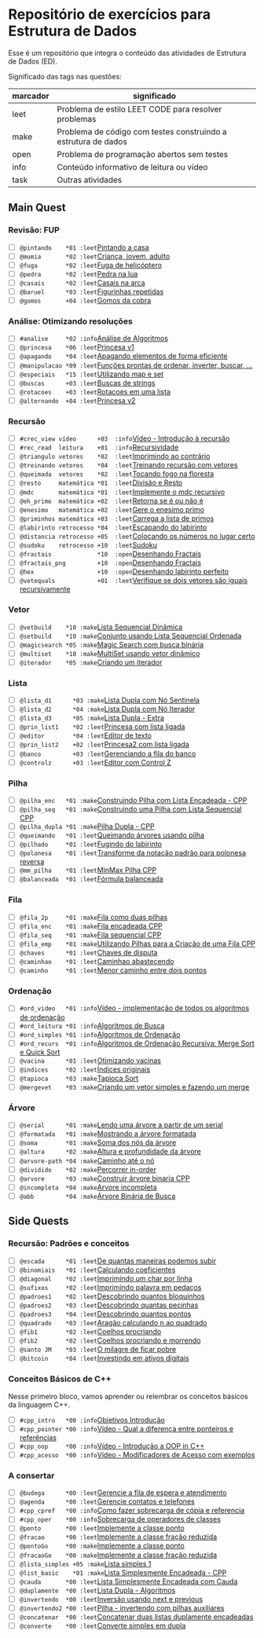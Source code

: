 # Repositório de exercícios para Estrutura de Dados

Esse é um repositório que integra o conteúdo das atividades de Estrutura de Dados (ED).

Significado das tags nas questões:

| marcador  | significado
| --------- | -----------
| leet      | Problema de estilo LEET CODE para resolver problemas
| make      | Problema de código com testes construindo a estrutura de dados
| open      | Problema de programação abertos sem testes
| info      | Conteúdo informativo de leitura ou vídeo
| task      | Outras atividades

## Main Quest

### Revisão: FUP

- [ ] `@pintando    *01 :leet`[Pintando a casa](https://github.com/qxcodefup/arcade/blob/master/base/pintando/Readme.md)
- [ ] `@mumia       *02 :leet`[Criança, jovem, adulto](https://github.com/qxcodefup/arcade/blob/master/base/mumia/Readme.md)
- [ ] `@fuga        *02 :leet`[Fuga de helicóptero](https://github.com/qxcodefup/arcade/blob/master/base/fuga/Readme.md)
- [ ] `@pedra       *02 :leet`[Pedra na lua](https://github.com/qxcodefup/arcade/blob/master/base/pedra/Readme.md)
- [ ] `@casais      *02 :leet`[Casais na arca](https://github.com/qxcodefup/arcade/blob/master/base/casais/Readme.md)
- [ ] `@baruel      *03 :leet`[Figurinhas repetidas](https://github.com/qxcodefup/arcade/blob/master/base/baruel/Readme.md)
- [ ] `@gomos       +04 :leet`[Gomos da cobra](https://github.com/qxcodefup/arcade/blob/master/base/gomos/Readme.md)

### Análise: Otimizando resoluções

- [ ] `#analise     *02 :info`[Análise de Algoritmos](https://github.com/qxcodeed/arcade/blob/master/wiki/analise/analise.md)
- [ ] `@princesa    *06 :leet`[Princesa v1](https://github.com/qxcodeed/arcade/blob/master/base/princesa/Readme.md)
- [ ] `@apagando    *04 :leet`[Apagando elementos de forma eficiente](https://github.com/qxcodeed/arcade/blob/master/base/apagando/Readme.md)
- [ ] `@manipulacao *09 :leet`[Funções prontas de ordenar, inverter, buscar, ...](https://github.com/qxcodepoo/arcade/blob/master/base/manipulacao/Readme.md)
- [ ] `@especiais   *15 :leet`[Utilizando map e set](https://github.com/qxcodepoo/arcade/blob/master/base/especiais/Readme.md)
- [ ] `@buscas      +03 :leet`[Buscas de strings](https://github.com/qxcodeed/arcade/blob/master/base/buscas/Readme.md)
- [ ] `@rotacoes    +03 :leet`[Rotacoes em uma lista](https://github.com/qxcodeed/arcade/blob/master/base/rotacoes/Readme.md)
- [ ] `@alternando  +04 :leet`[Princesa v2](https://github.com/qxcodeed/arcade/blob/master/base/alternando/Readme.md)

### Recursão

- [ ] `#crec_view vídeo      +03  :info`[Vídeo - Introdução à recursão](https://youtu.be/nEohgkZkm_c?si=XIDgq6jPKlAd9gbz)
- [ ] `#rec_read  leitura    +01  :info`[Recursividade](https://github.com/qxcodeed/arcade/blob/master/wiki/recursao/recursao.md)
- [ ] `@triangulo vetores    *02  :leet`[Imprimindo ao contrário](https://github.com/qxcodeed/arcade/blob/master/base/triangulo/Readme.md)
- [ ] `@treinando vetores    *04  :leet`[Treinando recursão com vetores](https://github.com/qxcodeed/arcade/blob/master/base/treinando/Readme.md)
- [ ] `@queimada  vetores    *02  :leet`[Tocando fogo na floresta](https://github.com/qxcodeed/arcade/blob/master/base/queimada/Readme.md)
- [ ] `@resto     matemática *01  :leet`[Divisão e Resto](https://github.com/qxcodeed/arcade/blob/master/base/resto/Readme.md)
- [ ] `@mdc       matemática *01  :leet`[Implemente o mdc recursivo](https://github.com/qxcodeed/arcade/blob/master/base/mdc/Readme.md)
- [ ] `@eh_primo  matemática +02  :leet`[Retorna se é ou não é](https://github.com/qxcodeed/arcade/blob/master/base/eh_primo/Readme.md)
- [ ] `@enesimo   matemática +02  :leet`[Gere o enesimo primo](https://github.com/qxcodeed/arcade/blob/master/base/enesimo/Readme.md)
- [ ] `@priminhos matemática +03  :leet`[Carrega a lista de primos](https://github.com/qxcodeed/arcade/blob/master/base/priminhos/Readme.md)
- [ ] `@labirinto retrocesso *04  :leet`[Escapando do labirinto](https://github.com/qxcodeed/arcade/blob/master/base/labirinto/Readme.md)
- [ ] `@distancia retrocesso +05  :leet`[Colocando os números no lugar certo](https://github.com/qxcodeed/arcade/blob/master/base/distancia/Readme.md)
- [ ] `@sudoku    retrocesso +10  :leet`[Sudoku](https://github.com/qxcodeed/arcade/blob/master/base/sudoku/Readme.md)
- [ ] `@fractais             *10  :open`[Desenhando Fractais](https://github.com/qxcodeed/arcade/blob/master/base/fractais/Readme.md)
- [ ] `@fractais_png         +10  :open`[Desenhando Fractais](https://github.com/qxcodeed/arcade/blob/master/base/fractais_png/Readme.md)
- [ ] `@hex                  +10  :open`[Desenhando labirinto perfeito](https://github.com/qxcodeed/arcade/blob/master/base/hex/Readme.md)
- [ ] `@vetequals            +01  :leet`[Verifique se dois vetores são iguais recursivamente](https://github.com/qxcodeed/arcade/blob/master/base/vetequals/Readme.md)

### Vetor

- [ ] `@vetbuild    *10 :make`[Lista Sequencial Dinâmica](https://github.com/qxcodeed/arcade/blob/master/base/vetbuild/Readme.md)
- [ ] `@setbuild    *10 :make`[Conjunto usando Lista Sequencial Ordenada](https://github.com/qxcodeed/arcade/blob/master/base/setbuild/Readme.md)
- [ ] `@magicsearch *05 :make`[Magic Search com busca binária](https://github.com/qxcodeed/arcade/blob/master/base/magicsearch/Readme.md)
- [ ] `@multiset    *10 :make`[MultiSet usando vetor dinâmico](https://github.com/qxcodeed/arcade/blob/master/base/multiset/Readme.md)
- [ ] `@iterador    *05 :make`[Criando um iterador](https://github.com/qxcodeed/arcade/blob/master/base/iterador/Readme.md)

### Lista

- [ ] `@lista_d1      *03 :make`[Lista Dupla com Nó Sentinela](https://github.com/qxcodeed/arcade/blob/master/base/lista_d1/Readme.md)
- [ ] `@lista_d2      *04 :make`[Lista Dupla com Nó Iterador](https://github.com/qxcodeed/arcade/blob/master/base/lista_d2/Readme.md)
- [ ] `@lista_d3      *05 :make`[Lista Dupla - Extra](https://github.com/qxcodeed/arcade/blob/master/base/lista_d3/Readme.md)
- [ ] `@prin_list1    *02 :leet`[Princesa com lista ligada](https://github.com/qxcodeed/arcade/blob/master/base/prin_list1/Readme.md)
- [ ] `@editor        *04 :leet`[Editor de texto](https://github.com/qxcodeed/arcade/blob/master/base/editor/Readme.md)
- [ ] `@prin_list2    +02 :leet`[Princesa2 com lista ligada](https://github.com/qxcodeed/arcade/blob/master/base/prin_list2/Readme.md)
- [ ] `@banco         +03 :leet`[Gerenciando a fila do banco](https://github.com/qxcodeed/arcade/blob/master/base/banco/Readme.md)
- [ ] `@controlz      +03 :leet`[Editor com Control Z](https://github.com/qxcodeed/arcade/blob/master/base/controlz/Readme.md)

### Pilha

- [ ] `@pilha_enc   *01 :make`[Construindo Pilha com Lista Encadeada - CPP](https://github.com/qxcodeed/arcade/blob/master/base/pilha_enc/Readme.md)
- [ ] `@pilha_seq   *01 :make`[Construindo uma Pilha com Lista Sequencial CPP](https://github.com/qxcodeed/arcade/blob/master/base/pilha_seq/Readme.md)
- [ ] `@pilha_dupla *01 :make`[Pilha Dupla - CPP](https://github.com/qxcodeed/arcade/blob/master/base/pilha_dupla/Readme.md)
- [ ] `@queimando   *01 :leet`[Queimando árvores usando pilha](https://github.com/qxcodeed/arcade/blob/master/base/queimando/Readme.md)
- [ ] `@pilhado     *01 :leet`[Fugindo do labirinto](https://github.com/qxcodeed/arcade/blob/master/base/pilhado/Readme.md)
- [ ] `@polonesa    *01 :leet`[Transforme da notação padrão para polonesa reversa](https://github.com/qxcodeed/arcade/blob/master/base/polonesa/Readme.md)
- [ ] `@mm_pilha    *01 :leet`[MinMax Pilha CPP](https://github.com/qxcodeed/arcade/blob/master/base/mm_pilha/Readme.md)
- [ ] `@balanceada  *01 :leet`[Fórmula balanceada](https://github.com/qxcodeed/arcade/blob/master/base/balanceada/Readme.md)

### Fila

- [ ] `@fila_2p     *01 :make`[Fila como duas pilhas](https://github.com/qxcodeed/arcade/blob/master/base/fila_2p/Readme.md)
- [ ] `@fila_enc    *01 :make`[Fila encadeada CPP](https://github.com/qxcodeed/arcade/blob/master/base/fila_enc/Readme.md)
- [ ] `@fila_seq    *01 :make`[Fila sequencial CPP](https://github.com/qxcodeed/arcade/blob/master/base/fila_seq/Readme.md)
- [ ] `@fila_emp    *01 :make`[Utilizando Pilhas para a Criação de uma Fila CPP](https://github.com/qxcodeed/arcade/blob/master/base/fila_emp/Readme.md)
- [ ] `@chaves      *01 :leet`[Chaves de disputa](https://github.com/qxcodeed/arcade/blob/master/base/chaves/Readme.md)
- [ ] `@caminhao    *01 :leet`[Caminhao abastecendo](https://github.com/qxcodeed/arcade/blob/master/base/caminhao/Readme.md)
- [ ] `@caminho     *01 :leet`[Menor caminho entre dois pontos](https://github.com/qxcodeed/arcade/blob/master/base/caminho/Readme.md)

### Ordenação

- [ ] `#ord_video   *01 :info`[Vídeo - implementação de todos os algoritmos de ordenação](https://youtu.be/k6nODikH_D8?si=tpbDRg139HvdzSIS)
- [ ] `#ord_leitura *01 :info`[Algoritmos de Busca](https://github.com/qxcodeed/arcade/blob/master/wiki/busca_ordenacao/busca.md)
- [ ] `#ord_simples *01 :info`[Algoritmos de Ordenação](https://github.com/qxcodeed/arcade/blob/master/wiki/busca_ordenacao/ordenacao.md)
- [ ] `#ord_recurs  *01 :info`[Algoritmos de Ordenação Recursiva: Merge Sort e Quick Sort](https://github.com/qxcodeed/arcade/blob/master/wiki/ordenacao_recursiva/ordenacao_rec.md)
- [ ] `@vacina      *01 :leet`[Otimizando vacinas](https://github.com/qxcodeed/arcade/blob/master/base/vacina/Readme.md)
- [ ] `@indices     *02 :leet`[Índices originais](https://github.com/qxcodeed/arcade/blob/master/base/indices/Readme.md)
- [ ] `@tapioca     *03 :make`[Tapioca Sort](https://github.com/qxcodeed/arcade/blob/master/base/tapioca/Readme.md)
- [ ] `@mergevet    *03 :make`[Criando um vetor simples e fazendo um merge](https://github.com/qxcodeed/arcade/blob/master/base/mergevet/Readme.md)

### Árvore

- [ ] `@serial      *01 :make`[Lendo uma árvore a partir de um serial](https://github.com/qxcodeed/arcade/blob/master/base/serial/Readme.md)
- [ ] `@formatada   *01 :make`[Mostrando a árvore formatada](https://github.com/qxcodeed/arcade/blob/master/base/formatada/Readme.md)
- [ ] `@soma        *01 :make`[Soma dos nós da árvore](https://github.com/qxcodeed/arcade/blob/master/base/soma/Readme.md)
- [ ] `@altura      *02 :make`[Altura e profundidade da árvore](https://github.com/qxcodeed/arcade/blob/master/base/altura/Readme.md)
- [ ] `@arvore-path *04 :make`[Caminho até o nó](https://github.com/qxcodeed/arcade/blob/master/base/arvore-path/Readme.md)
- [ ] `@dividido    *02 :make`[Percorrer in-order](https://github.com/qxcodeed/arcade/blob/master/base/dividido/Readme.md)
- [ ] `@arvore      *03 :make`[Construir árvore binaria CPP](https://github.com/qxcodeed/arcade/blob/master/base/arvore/Readme.md)
- [ ] `@incompleta  *04 :make`[Arvore incompleta](https://github.com/qxcodeed/arcade/blob/master/base/incompleta/Readme.md)
- [ ] `@abb         *04 :make`[Árvore Binária de Busca](https://github.com/qxcodeed/arcade/blob/master/base/abb/Readme.md)

## Side Quests

### Recursão: Padrões e conceitos

- [ ] `@escada      *01 :leet`[De quantas maneiras podemos subir](https://github.com/qxcodeed/arcade/blob/master/base/escada/Readme.md)
- [ ] `@binomiais   *01 :leet`[Calculando coeficientes](https://github.com/qxcodeed/arcade/blob/master/base/binomiais/Readme.md)
- [ ] `@diagonal    *02 :leet`[Imprimindo um char por linha](https://github.com/qxcodeed/arcade/blob/master/base/diagonal/Readme.md)
- [ ] `@sufixos     *02 :leet`[Imprimindo palavra em pedaços](https://github.com/qxcodeed/arcade/blob/master/base/sufixos/Readme.md)
- [ ] `@padroes1    *02 :leet`[Descobrindo quantos bloquinhos](https://github.com/qxcodeed/arcade/blob/master/base/padroes1/Readme.md)
- [ ] `@padroes2    *03 :leet`[Descobrindo quantas pecinhas](https://github.com/qxcodeed/arcade/blob/master/base/padroes2/Readme.md)
- [ ] `@padroes3    *04 :leet`[Descobrindo quantos pontos](https://github.com/qxcodeed/arcade/blob/master/base/padroes3/Readme.md)
- [ ] `@quadrado    *03 :leet`[Aragão calculando n ao quadrado](https://github.com/qxcodeed/arcade/blob/master/base/quadrado/Readme.md)
- [ ] `@fib1        *02 :leet`[Coelhos procriando](https://github.com/qxcodeed/arcade/blob/master/base/fib1/Readme.md)
- [ ] `@fib2        *02 :leet`[Coelhos procriando e morrendo](https://github.com/qxcodeed/arcade/blob/master/base/fib2/Readme.md)
- [ ] `@santo JM    *03 :leet`[O milagre de ficar pobre](https://github.com/qxcodeed/arcade/blob/master/base/santo/Readme.md)
- [ ] `@bitcoin     *04 :leet`[Investindo em ativos digitais](https://github.com/qxcodeed/arcade/blob/master/base/bitcoin/Readme.md)

### Conceitos Básicos de C++ <!-- l:cpp -->

Nesse primeiro bloco, vamos aprender ou relembrar os conceitos básicos da linguagem C++.

- [ ] `#cpp_intro   *00 :info`[Objetivos Introdução](https://github.com/qxcodeed/arcade/blob/master/wiki/video_intro.md)
- [ ] `#cpp_pointer *00 :info`[Vídeo - Qual a diferença entre ponteiros e referências](https://youtu.be/uz_sTcNdguY?si=YznFcnV6sisot_Sc)
- [ ] `#cpp_oop     *00 :info`[Vídeo - Introdução a OOP in C++](https://youtu.be/w7F587dNwqA?si=2UMhfS9_DcAh-gjF)
- [ ] `#cpp_acesso  *00 :info`[Vídeo - Modificadores de Acesso com exemplos](https://youtu.be/n1RfuPbzG-M?si=kwaSjo9Ng1g4waOK)

### A consertar<!-- l:cpp -->

- [ ] `@budega      *00 :leet`[Gerencie a fila de espera e atendimento](https://github.com/qxcodepoo/arcade/blob/master/base/budega/Readme.md)
- [ ] `@agenda      *00 :leet`[Gerencie contatos e telefones](https://github.com/qxcodepoo/arcade/blob/master/base/agenda/Readme.md)
- [ ] `#cpp_cpref   *00 :info`[Como fazer sobrecarga de cópia e referencia](https://github.com/qxcodeed/arcade/blob/master/wiki/tad/sobrecarga.md)
- [ ] `#cpp_oper    *00 :info`[Sobrecarga de operadores de classes](https://github.com/qxcodeed/arcade/blob/master/wiki/tad/sobrecarga_operadores.md)
- [ ] `@ponto       *00 :leet`[Implemente a classe ponto](https://github.com/qxcodeed/arcade/blob/master/base/ponto/Readme.md)
- [ ] `@fracao      *00 :leet`[Implemente a classe fração reduzida](https://github.com/qxcodeed/arcade/blob/master/base/fracao/Readme.md)
- [ ] `@pontoGo     *00 :make`[Implemente a classe ponto](https://github.com/qxcodeed/arcade/blob/master/base/pontoGo/Readme.md)
- [ ] `@fracaoGo    *00 :make`[Implemente a classe fração reduzida](https://github.com/qxcodeed/arcade/blob/master/base/fracaoGo/Readme.md)
- [ ] `@lista_simples +05 :make`[Lista simples 1](https://github.com/qxcodeed/arcade/blob/master/base/lista_simples/Readme.md)
- [ ] `@list_basic    *01 :make`[Lista Simplesmente Encadeada - CPP](https://github.com/qxcodeed/arcade/blob/master/base/list_basic/Readme.md)
- [ ] `@cauda       *00 :leet`[Lista Simplesmente Encadeada com Cauda](https://github.com/qxcodeed/arcade/blob/master/base/cauda/Readme.md)
- [ ] `@duplamente  *00 :leet`[Lista Dupla - Algoritmos](https://github.com/qxcodeed/arcade/blob/master/base/duplamente/Readme.md)
- [ ] `@invertendo  *00 :leet`[Inversão usando next e previous](https://github.com/qxcodeed/arcade/blob/master/base/invertendo/Readme.md)
- [ ] `@invertendo2 *00 :leet`[Pilha - invertendo com pilhas auxiliares](https://github.com/qxcodeed/arcade/blob/master/base/invertendo2/Readme.md)
- [ ] `@concatenar  *00 :leet`[Concatenar duas listas duplamente encadeadas](https://github.com/qxcodeed/arcade/blob/master/base/concatenar/Readme.md)
- [ ] `@converte    *00 :leet`[Converte simples em dupla](https://github.com/qxcodeed/arcade/blob/master/base/converte/Readme.md)